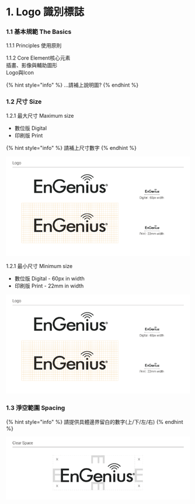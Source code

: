 # 1. Logo 識別標誌

### 1.1 基本規範 The Basics

1.1.1 Principles 使用原則

1.1.2 Core Element核心元素  
插畫、影像與輔助圖形  
Logo與Icon

{% hint style="info" %}
 ...請補上說明圖?
{% endhint %}

### **1.2 尺寸 Size**

1.2.1  最大尺寸 Maximum size 

* 數位版 Digital 
* 印刷版 Print 

{% hint style="info" %}
請補上尺寸數字
{% endhint %}

![](../.gitbook/assets/image%20%2842%29.png)

1.2.1  最小尺寸 Minimum size 

* 數位版 Digital - 60px in width
* 印刷版 Print - 22mm in width

![](../.gitbook/assets/engenius-01%20%285%29.png)

### 1.3 淨空範圍 Spacing 

{% hint style="info" %}
請提供具體邊界留白的數字\(上/下/左/右\)
{% endhint %}

![](../.gitbook/assets/engenius-02.png)

